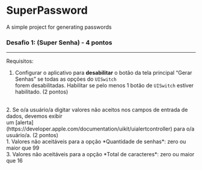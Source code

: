 # SuperPassword
A simple project for generating passwords 

### Desafio 1: (Super Senha) - 4 pontos

---

Requisitos:

1. Configurar o aplicativo para **desabilitar** o botão da tela principal “Gerar Senhas” se todas as opções do `UISwitch`  </br>forem desabilitadas. Habilitar se pelo menos 1 botão de `UISwitch` estiver habilitado. (2 pontos)
</br>
2. Se o/a usuário/a digitar valores não aceitos nos campos de entrada de dados, devemos exibir 
</br>um [alerta](https://developer.apple.com/documentation/uikit/uialertcontroller) para o/a usuário/a. (2 pontos)
    </br>
    1. Valores não aceitáveis para a opção *Quantidade de senhas*: zero ou maior que 99
    </br>
    3. Valores não aceitáveis para a opção *Total de caracteres*: zero ou maior que 16
    
    
